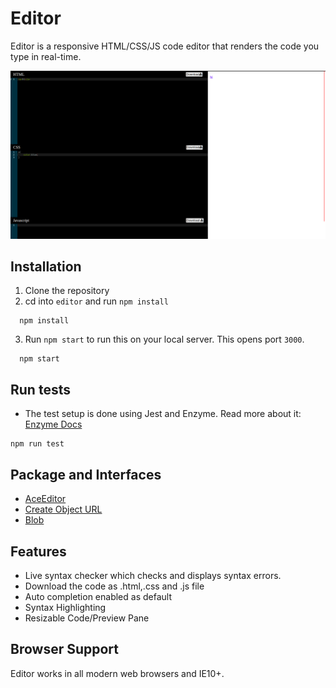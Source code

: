 # Editor

Editor is a responsive HTML/CSS/JS code editor that renders the code you type in real-time. 

<img src="https://github.com/stableapple/editor/blob/main/screenshot/new.png" >


## Installation

1. Clone the repository
2. cd into ```editor``` and run ```npm install```

```
  npm install
```
3. Run `npm start` to run this on your local server. This opens port `3000`.

```
  npm start
```

## Run tests

- The test setup is done using Jest and Enzyme. Read more about it:
 [Enzyme Docs](https://enzymejs.github.io/enzyme/)

```
npm run test
```

## Package and Interfaces

- [AceEditor](https://www.npmjs.com/package/react-ace)
- [Create Object URL](https://developer.mozilla.org/en-US/docs/Web/API/URL/createObjectURL)
- [Blob](https://developer.mozilla.org/en-US/docs/Web/API/Blob)



## Features

- Live syntax checker which checks and displays syntax errors.
- Download the code as .html,.css and  .js file
- Auto completion enabled as default
- Syntax Highlighting
- Resizable Code/Preview Pane


## Browser Support

Editor works in all modern web browsers and IE10+.